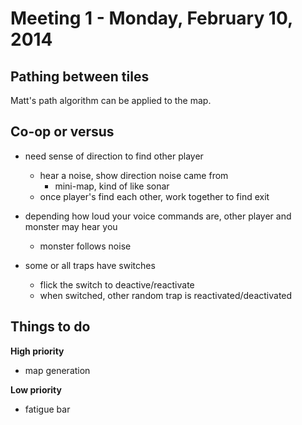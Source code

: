 # Meeting 1 - Monday, February 10, 2014



## Pathing between tiles

Matt's path algorithm can be applied to the map.



## Co-op or versus

- need sense of direction to find other player
    - hear a noise, show direction noise came from
        - mini-map, kind of like sonar
    - once player's find each other, work together to find exit

- depending how loud your voice commands are, other player and monster may hear you
    - monster follows noise

- some or all traps have switches
    - flick the switch to deactive/reactivate
    - when switched, other random trap is reactivated/deactivated



## Things to do

**High priority**
- map generation

**Low priority**
- fatigue bar





